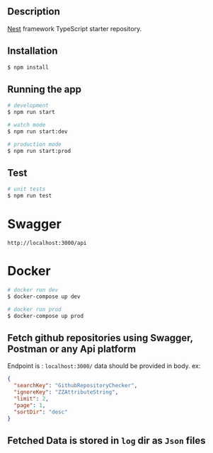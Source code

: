 ## Description

[Nest](https://github.com/nestjs/nest) framework TypeScript starter repository.

## Installation

```bash
$ npm install
```

## Running the app

```bash
# development
$ npm run start

# watch mode
$ npm run start:dev

# production mode
$ npm run start:prod
```

## Test

```bash
# unit tests
$ npm run test

```

# Swagger

`http://localhost:3000/api`

# Docker

```bash
# docker run dev
$ docker-compose up dev

```

```bash
# docker run prod
$ docker-compose up prod

```

## Fetch github repositories using Swagger, Postman or any Api platform

Endpoint is : `localhost:3000/`
data should be provided in body. ex:

```json
{
  "searchKey": "GithubRepositoryChecker",
  "ignoreKey": "ZZAttributeString",
  "limit": 2,
  "page": 1,
  "sortDir": "desc"
}
```

## Fetched Data is stored  in `log` dir  as `Json` files
